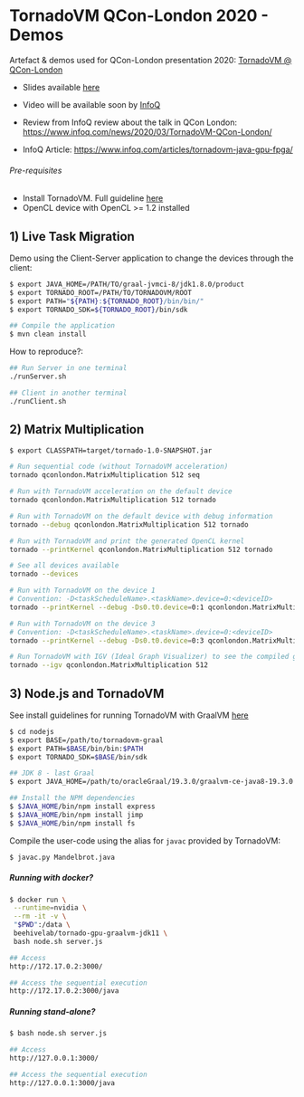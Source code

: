 # TornadoVM QCon-London 2020 - Demos

Artefact & demos used for QCon-London presentation 2020: [TornadoVM @ QCon-London](https://qconlondon.com/london2020/presentation/tornadovm-breaking-programmability-and-usability-gap-between-java)

* Slides available [here](https://github.com/jjfumero/jjfumero.github.io/blob/master/files/QCON2020-TornadoVM.pdf)

* Video will be available soon by [InfoQ](https://www.infoq.com/)

* Review from InfoQ review about the talk in QCon London: https://www.infoq.com/news/2020/03/TornadoVM-QCon-London/ 

* InfoQ Article: https://www.infoq.com/articles/tornadovm-java-gpu-fpga/ 


###### Pre-requisites 

* Install TornadoVM. Full guideline [here](https://github.com/beehive-lab/TornadoVM/blob/master/INSTALL.md)
* OpenCL device with OpenCL >= 1.2 installed


## 1) Live Task Migration

Demo using the Client-Server application to change the devices through the client:

```bash
$ export JAVA_HOME=/PATH/TO/graal-jvmci-8/jdk1.8.0/product
$ export TORNADO_ROOT=/PATH/TO/TORNADOVM/ROOT
$ export PATH="${PATH}:${TORNADO_ROOT}/bin/bin/"
$ export TORNADO_SDK=${TORNADO_ROOT}/bin/sdk

## Compile the application
$ mvn clean install
```

How to reproduce?:

```bash
## Run Server in one terminal
./runServer.sh

## Client in another terminal
./runClient.sh
```

## 2) Matrix Multiplication


```bash
$ export CLASSPATH=target/tornado-1.0-SNAPSHOT.jar

# Run sequential code (without TornadoVM acceleration)
tornado qconlondon.MatrixMultiplication 512 seq

# Run with TornadoVM acceleration on the default device
tornado qconlondon.MatrixMultiplication 512 tornado

# Run with TornadoVM on the default device with debug information
tornado --debug qconlondon.MatrixMultiplication 512 tornado

# Run with TornadoVM and print the generated OpenCL kernel
tornado --printKernel qconlondon.MatrixMultiplication 512 tornado

# See all devices available
tornado --devices 

# Run with TornadoVM on the device 1
# Convention: -D<taskScheduleName>.<taskName>.device=0:<deviceID> 
tornado --printKernel --debug -Ds0.t0.device=0:1 qconlondon.MatrixMultiplication 512 tornado

# Run with TornadoVM on the device 3 
# Convention: -D<taskScheduleName>.<taskName>.device=0:<deviceID> 
tornado --printKernel --debug -Ds0.t0.device=0:3 qconlondon.MatrixMultiplication 512 tornado

# Run TornadoVM with IGV (Ideal Graph Visualizer) to see the compiled graphs 
tornado --igv qconlondon.MatrixMultiplication 512 
```


## 3) Node.js and TornadoVM

See install guidelines for running TornadoVM with GraalVM [here](https://github.com/beehive-lab/TornadoVM/blob/master/assembly/src/docs/10_INSTALL_WITH_GRAALVM.md)

```bash
$ cd nodejs
$ export BASE=/path/to/tornadovm-graal
$ export PATH=$BASE/bin/bin:$PATH
$ export TORNADO_SDK=$BASE/bin/sdk

## JDK 8 - last Graal
$ export JAVA_HOME=/path/to/oracleGraal/19.3.0/graalvm-ce-java8-19.3.0

## Install the NPM dependencies
$ $JAVA_HOME/bin/npm install express
$ $JAVA_HOME/bin/npm install jimp
$ $JAVA_HOME/bin/npm install fs
```

Compile the user-code using the alias for `javac` provided by TornadoVM:

```bash
$ javac.py Mandelbrot.java
```

##### Running with docker?

```bash
$ docker run \
 --runtime=nvidia \
 --rm -it -v \
 "$PWD":/data \
 beehivelab/tornado-gpu-graalvm-jdk11 \
 bash node.sh server.js

## Access
http://172.17.0.2:3000/ 

## Access the sequential execution
http://172.17.0.2:3000/java
```

##### Running stand-alone?

```bash
$ bash node.sh server.js

## Access
http://127.0.0.1:3000/

## Access the sequential execution
http://127.0.0.1:3000/java
```


